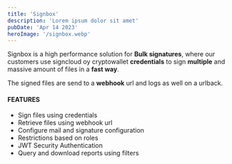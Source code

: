 ```yaml
---
title: 'Signbox'
description: 'Lorem ipsum dolor sit amet'
pubDate: 'Apr 14 2023'
heroImage: '/signbox.webp'
---
```


Signbox is a high performance solution for **Bulk signatures**, where our customers use signcloud oy cryptowallet **credentials** to sign **multiple** and massive amount of files in a **fast way**. 

The signed files are send to a **webhook** url and logs as well on a urlback. 

#### FEATURES
- Sign files using credentials
- Retrieve files using webhook url
- Configure mail and signature configuration
- Restrictions based on roles
- JWT Security Authentication 
- Query and download reports using filters

